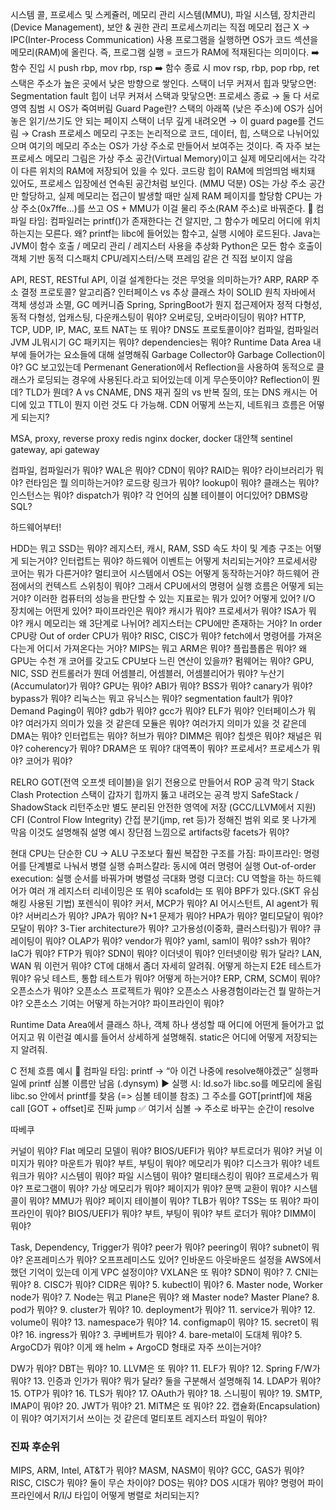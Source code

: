 시스템 콜,  프로세스 및 스케쥴러, 메모리 관리 시스템(MMU), 파일 시스템, 장치관리(Device Management), 보안 & 권한 관리
프로세스끼리는 직접 메모리 접근 X → IPC(Inter-Process Communication) 사용
프로그램을 실행하면 OS가 코드 섹션을 메모리(RAM)에 올린다. 즉, 프로그램 실행 = 코드가 RAM에 적재된다는 의미이다.
➡️ 함수 진입 시 push rbp, mov rbp, rsp
➡️ 함수 종료 시 mov rsp, rbp, pop rbp, ret
스택은 주소가 높은 곳에서 낮은 방향으로 쌓인다.
스택이 너무 커져서 힙과 맞닿으면: Segmentation fault
힙이 너무 커져서 스택과 맞닿으면: 프로세스 종료
→ 둘 다 서로 영역 침범 시 OS가 죽여버림
Guard Page란?
스택의 아래쪽 (낮은 주소)에 OS가 심어놓은 읽기/쓰기도 안 되는 페이지
스택이 너무 깊게 내려오면 → 이 guard page를 건드림 → Crash
프로세스 메모리 구조는 논리적으로 코드, 데이터, 힙, 스택으로 나뉘어있으며 여기의 메모리 주소는 OS가 가상 주소로 만들어서 보여주는 것이다. 즉 자주 보는 프로세스 메모리 그림은 가상 주소 공간(Virtual Memory)이고 실제 메모리에서는 각각이 다른 위치의 RAM에 저장되어 있을 수 있다. 코드랑 힙이 RAM에 띄엄띄엄 배치돼 있어도, 프로세스 입장에선 연속된 공간처럼 보인다. (MMU 덕분)
OS는 가상 주소 공간만 할당하고, 실제 메모리는 접근이 발생할 때만 실제 RAM 페이지를 할당함
CPU는 가상 주소(0x7ffe...)를 쓰고 OS + MMU가 이걸 물리 주소(RAM 주소)로 바꿔준다.
💬 컴파일 타임:
컴파일러는 printf()가 존재한다는 건 알지만, 그 함수가 메모리 어디에 위치하는지는 모른다. 왜? printf는 libc에 들어있는 함수고, 실행 시에야 로드된다.
Java는 JVM이 함수 호출 / 메모리 관리 / 레지스터 사용을 추상화
Python은 모든 함수 호출이 객체 기반 동적 디스패치
CPU/레지스터/스택 프레임 같은 건 직접 보이지 않음

API, REST, RESTful API, 이걸 설계한다는 것은 무엇을 의미하는가?
ARP, RARP 주소 결정 프로토콜? 알고리즘?
인터페이스 vs 추상 클래스 차이
SOLID 원칙
자바에서 객체 생성과 소멸, GC 메커니즘
Spring, SpringBoot가 뭔지
접근제어자
정적 다형성, 동적 다형성, 업캐스팅, 다운캐스팅이 뭐야?
오버로딩, 오버라이딩이 뭐야?
HTTP, TCP, UDP, IP, MAC, 포트
NAT는 또 뭐야?
DNS도 프로토콜이야?
컴파일, 컴파일러
JVM JL뭐시기
GC
패키지는 뭐야?
dependencies는 뭐야?
Runtime Data Area 내부에 들어가는 요소들에 대해 설명해줘
Garbage Collector야 Garbage Collection이야?
GC 보고있는데 Permenant Generation에서 Reflection을 사용하여 동적으로 클래스가 로딩되는 경우에 사용된다.라고 되어있는데 이게 무슨뜻이야? Reflection이 뭔데?
TLD가 뭔데?
A vs CNAME, DNS 재귀 질의 vs 반복 질의,
또는 DNS 캐시는 어디에 있고 TTL이 뭔지 이런 것도 다 가능해.
CDN 어떻게 쓰는지, 네트워크 흐름은 어떻게 되는지?

MSA, proxy, reverse proxy
redis
nginx
docker, docker 대안책
sentinel
gateway, api gateway


컴파일, 컴파일러가 뭐야?
WAL은 뭐야?
CDN이 뭐야?
RAID는 뭐야?
라이브러리가 뭐야?
런타임은 뭘 의미하는거야?
로드랑 링크가 뭐야?
lookup이 뭐야?
클래스는 뭐야? 인스턴스는 뭐야?
dispatch가 뭐야?
각 언어의 심볼 테이블이 어디있어?
DBMS랑 SQL?

하드웨어부터!

HDD는 뭐고 SSD는 뭐야?
레지스터, 캐시, RAM, SSD 속도 차이 및 계층 구조는 어떻게 되는거야?
인터럽트는 뭐야? 하드웨어 이벤트는 어떻게 처리되는거야?
프로세서랑 코어는 뭐가 다른거야?
멀티코어 시스템에서 OS는 어떻게 동작하는거야?
하드웨어 관점에서의 컨텍스트 스위칭이 뭐야?
그래서 CPU에서의 명령어 실행 흐름은 어떻게 되는거야?
이러한 컴퓨터의 성능을 판단할 수 있는 지표로는 뭐가 있어? 어떻게 있어?
I/O 장치에는 어떤게 있어?
파이프라인은 뭐야?
캐시가 뭐야?
프로세서가 뭐야?
ISA가 뭐야?
캐시 메모리는 왜 3단계로 나뉘어?
레지스터는 CPU에만 존재하는 거야?
In order CPU랑 Out of order CPU가 뭐야?
RISC, CISC가 뭐야?
fetch에서 명령어를 가져온다는게 어디서 가져온다는 거야?
MIPS는 뭐고 ARM은 뭐야?
플립플롭은 뭐야?
왜 GPU는 수천 개 코어를 갖고도 CPU보다 느린 연산이 있을까?
펌웨어는 뭐야?
GPU, NIC, SSD 컨트롤러가 뭔데
어셈블리, 어셈블러, 어셈블리어가 뭐야?
누산기(Accumulator)가 뭐야?
GPU는 뭐야?
ABI가 뭐야?
BSS가 뭐야?
canary가 뭐야?
bypass가 뭐야?
리눅스는 뭐고 유닉스는 뭐야?
segmentation fault가 뭐야?
Demand Paging이 뭐야?
gdb가 뭐야? gcc가 뭐야?
ELF가 뭐야?
인터페이스가 뭐야? 여러가지 의미가 있을 것 같은데
모듈은 뭐야? 여러가지 의미가 있을 것 같은데
DMA는 뭐야?
인터럽트는 뭐야?
허브가 뭐야?
DIMM은 뭐야?
칩셋은 뭐야?
채널은 뭐야?
coherency가 뭐야?
DRAM은 또 뭐야?
대역폭이 뭐야?
프로세서? 프로세스가 뭐야?
코어가 뭐야?


RELRO	GOT(전역 오프셋 테이블)을 읽기 전용으로 만들어서 ROP 공격 막기
Stack Clash Protection	스택이 갑자기 힙까지 뚫고 내려오는 공격 방지
SafeStack / ShadowStack	리턴주소만 별도 분리된 안전한 영역에 저장 (GCC/LLVM에서 지원)
CFI (Control Flow Integrity)	간접 분기(jmp, ret 등)가 정해진 범위 외로 못 나가게 막음
이것도 설명해줘 설명 예시 장단점 느낌으로
artifacts랑 facets가 뭐야?


현대 CPU는 단순한 CU → ALU 구조보다 훨씬 복잡한 구조를 가짐:
파이프라인: 명령어를 단계별로 나눠서 병렬 실행
슈퍼스칼라: 동시에 여러 명령어 실행
Out-of-order execution: 실행 순서를 바꿔가며 병렬성 극대화
명령 디코더: CU 역할을 하는 하드웨어가 여러 개
레지스터 리네이밍은 또 뭐야
scafold는 또 뭐야
BPF가 있다.(SKT 유심 해킹 사용된 기법)
포렌식이 뭐야?
커서, MCP가 뭐야?
AI 어시스턴트, AI agent가 뭐야?
서버리스가 뭐야?
JPA가 뭐야?
N+1 문제가 뭐야?
HPA가 뭐야?
멀티모달이 뭐야?
모달이 뭐야?
3-Tier architecture가 뭐야?
고가용성(이중화, 클러스터링)가 뭐야?
큐레이팅이 뭐야?
OLAP가 뭐야?
vendor가 뭐야?
yaml, saml이 뭐야?
ssh가 뭐야?
IaC가 뭐야?
FTP가 뭐야?
SDN이 뭐야?
이더넷이 뭐야? 인터넷이랑 뭐가 달라?
LAN, WAN 뭐 이런거 뭐야?
CT에 대해서 좀더 자세히 알려줘. 어떻게 하는지
E2E 테스트가 뭐야?
유닛 테스트, 통합 테스트가 뭐야? 어떻게 하는거야?
ERP, CRM, SCM이 뭐야?
오픈소스가 뭐야? 오픈소스 프로젝트가 뭐야? 오픈소스 사용경험이라는건 뭘 말하는거야? 오픈소스 기여는 어떻게 하는거야?
파이프라인이 뭐야?



Runtime Data Area에서 클래스 하나, 객체 하나 생성할 때 어디에 어떤게 들어가고 없어지고 뭐 이런걸 예시를 들어서 상세하게 설명해줘. static은 어디에 어떻게 저장되는지 알려줘.

C 전체 흐름 예시
🔁 컴파일 타임:
printf → “아 이건 나중에 resolve해야겠군”
실행파일에 printf 심볼 이름만 남음 (.dynsym)
▶️ 실행 시:
ld.so가 libc.so를 메모리에 올림
libc.so 안에서 printf를 찾음 (=> 심볼 테이블 참조)
그 주소를 GOT[printf]에 채움
call [GOT + offset]로 진짜 jump
✅ 여기서 심볼 → 주소로 바꾸는 순간이 resolve

따베쿠

커널이 뭐야?
Flat 메모리 모델이 뭐야?
BIOS/UEFI가 뭐야?
부트로더가 뭐야?
커널 이미지가 뭐야?
마운트가 뭐야?
부트, 부팅이 뭐야?
메모리가 뭐야?
디스크가 뭐야?
네트워크가 뭐야?
시스템이 뭐야?
파일 시스템이 뭐야?
멀티태스킹이 뭐야?
프로세스가 뭐야?
프로그램이 뭐야?
가상 메모리가 뭐야?
페이지가 뭐야?
문맥 교환이 뭐야?
시스템 콜이 뭐야?
MMU가 뭐야?
페이지 테이블이 뭐야?
TLB가 뭐야?
TSS는 또 뭐야?
파이프라인이 뭐야?
BIOS/UEFI가 뭐야?
부트, 부팅이 뭐야?
부트 로더가 뭐야?
DIMM이 뭐야?



   Task, Dependency, Trigger가 뭐야?
   peer가 뭐야? peering이 뭐야?
   subnet이 뭐야?
   온프레미스가 뭐야? 오프프레미스도 있어?
   인바운드 아웃바운드 설정을 AWS에서 했던 기억이 있는데 이게 VPC 설정이야?
   VXLAN은 또 뭐야?
   SDN이 뭐야?
7. CNI는 뭐야?
8. CISC가 뭐야? CIDR은 뭐야?
5. kubectl이 뭐야?
6. Master node, Worker node가 뭐야?
7. Node는 뭐고 Plane은 뭐야? 왜 Master node? Master Plane?
8. pod가 뭐야?
9. cluster가 뭐야?
10. deployment가 뭐야?
11. service가 뭐야?
12. volume이 뭐야?
13. namespace가 뭐야?
14. configmap이 뭐야?
15. secret이 뭐야?
16. ingress가 뭐야?
3. 쿠베버트가 뭐야?
4. bare-metal이 도대체 뭐야?
5. ArgoCD가 뭐야? 이게 왜 helm + ArgoCD 형태로 자주 쓰이는거야?

DW가 뭐야?
DBT는 뭐야?
10. LLVM은 또 뭐야?
11. ELF가 뭐야?
12. Spring F/W가 뭐야?
13. 인증과 인가가 뭐야? 뭐가 달라? 둘을 구분해서 설명해줘
14. LDAP가 뭐야?
15. OTP가 뭐야?
16. TLS가 뭐야?
17. OAuth가 뭐야?
18. 스니핑이 뭐야?
19. SMTP, IMAP이 뭐야?
20. JWT가 뭐야?
21. MITM은 또 뭐야?
22. 캡슐화(Encapsulation)이 뭐야? 여기저기서 쓰이는 것 같은데
    멀티포트 레지스터 파일이 뭐야?

### 진짜 후순위
MIPS, ARM, Intel, AT&T가 뭐야?
MASM, NASM이 뭐야?
GCC, GAS가 뭐야?
RISC, CISC가 뭐야? 둘이 무슨 차이야?
DOS는 뭐야? DOS 시대가 뭐야?
명령어 파이프라인에서 R/I/J 타입이 어떻게 병렬로 처리되는지?

